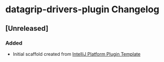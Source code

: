<!-- Keep a Changelog guide -> https://keepachangelog.com -->

# datagrip-drivers-plugin Changelog

## [Unreleased]
### Added
- Initial scaffold created from [IntelliJ Platform Plugin Template](https://github.com/JetBrains/intellij-platform-plugin-template)
